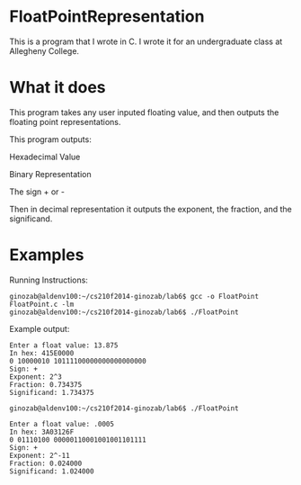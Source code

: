 # FloatPointRepresentation

This is a program that I wrote in C. I wrote it for an undergraduate class at Allegheny College.

# What it does

This program takes any user inputed floating value, and then outputs the floating point representations.

This program outputs:

Hexadecimal Value

Binary Representation

The sign + or -

Then in decimal representation it outputs the exponent, the fraction, and the significand. 

# Examples

Running Instructions:

```shell
ginozab@aldenv100:~/cs210f2014-ginozab/lab6$ gcc -o FloatPoint FloatPoint.c -lm 
ginozab@aldenv100:~/cs210f2014-ginozab/lab6$ ./FloatPoint 
```

Example output:

```shell
Enter a float value: 13.875 
In hex: 415E0000 
0 10000010 10111100000000000000000 
Sign: + 
Exponent: 2^3 
Fraction: 0.734375 
Significand: 1.734375 

ginozab@aldenv100:~/cs210f2014-ginozab/lab6$ ./FloatPoint 

Enter a float value: .0005 
In hex: 3A03126F 
0 01110100 00000110001001001101111 
Sign: + 
Exponent: 2^-11 
Fraction: 0.024000 
Significand: 1.024000 
```
